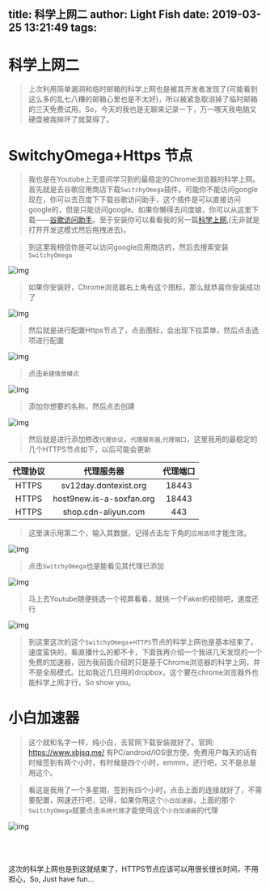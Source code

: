 title: 科学上网二
author: Light Fish
date: 2019-03-25 13:21:49
tags:
---
# 科学上网二

> 上次利用简单漏洞和临时邮箱的科学上网也是被其开发者发现了(可能看到这么多的乱七八糟的邮箱心里也是不太好)，所以被紧急取消掉了临时邮箱的三天免费试用。So，今天的我也是无聊来记录一下，万一哪天我电脑又硬盘被我摔坏了就莫得了。

<!-- more -->

# SwitchyOmega+Https 节点

> 我也是在Youtube上无意间学习到的最稳定的Chrome浏览器的科学上网。首先就是去谷歌应用商店下载`SwitchyOmega`插件。可能你不能访问google现在，你可以去百度下下载谷歌访问助手，这个插件是可以直接访问google的，但是只能访问google。如果你懒得去问度娘，你可以从这里下载——[谷歌访问助手](https://www.lanzous.com/i3e6dqh)。至于安装你可以看看我的另一篇[科学上网](/2019/01/06/上网/),(无非就是打开开发这模式然后拖拽进去)。

> 到这里我相信你是可以访问google应用商店的，然后去搜索安装`SwitchyOmega`

![img](http://qnpic.top/chrome_switchyomega%5C2.jpg)

> 如果你安装好，Chrome浏览器右上角有这个图标，那么就恭喜你安装成功了

![img](http://qnpic.top/chrome_switchyomega%5C3.jpg)

> 然后就是进行配置Https节点了，点击图标，会出现下拉菜单，然后点击选项进行配置

![img](http://qnpic.top/chrome_switchyomega%5C4.jpg)

> 点击`新建情景模式`

![img](http://qnpic.top/chrome_switchyomega%5C5.jpg)

> 添加你想要的名称，然后点击创建

![img](http://qnpic.top/chrome_switchyomega%5C6.jpg)

> 然后就是进行添加修改`代理协议`，`代理服务器`,`代理端口`，这里我用的最稳定的几个HTTPS节点如下，以后可能会更新

| 代理协议 |        代理服务器        | 代理端口 |
| :------: | :----------------------: | :------: |
|  HTTPS   |  sv12day.dontexist.org   |  18443   |
|  HTTPS   | host9new.is-a-soxfan.org |  18443   |
|  HTTPS   |   shop.cdn-aliyun.com    |   443    |

> 这里演示用第二个，输入其数据，记得点击左下角的`应用选项`才能生效。

![img](http://qnpic.top/chrome_switchyomega%5C8.jpg)

> 点击`SwitchyOmega`也是能看见其代理已添加

![img](http://qnpic.top/chrome_switchyomega%5C9.jpg)

> 马上去Youtube随便挑选一个视屏看看，就挑一个Faker的视频吧，速度还行 

![img](http://qnpic.top/chrome_switchyomega%5C1.jpg)

> 到这里这次的这个`SwitchyOmega`+`HTTPS`节点的科学上网也是基本结束了，速度蛮快的，看直播什么的都不卡，下面我再介绍一个我进几天发现的一个免费的加速器，因为我前面介绍的只是基于Chrome浏览器的科学上网，并不是全局模式。比如我近几日用的dropbox，这个要在chrome浏览器外也能科学上网才行，So show you。

# 小白加速器

> 这个就和名字一样，纯小白，去官网下载安装就好了。官网:    https://www.xbjsq.me/   有PC/android/IOS很方便。免费用户每天的话有时候签到有两个小时，有时候是四个小时，emmm，还行吧，又不是总是用这个。

> 看这是我用了一个多星期，签到有四个小时，点击上面的连接就好了，不需要配置，网速还行吧，记得，如果你用这个`小白加速器`，上面的那个`SwitchyOmega`就要点击`系统代理`才能使用这个`小白加速器`的代理

![img](http://qnpic.top/chrome_switchyomega%5C10.jpg)



<br><br><br>这次的科学上网也是到这就结束了，HTTPS节点应该可以用很长很长时间，不用担心，So, Just have fun...





